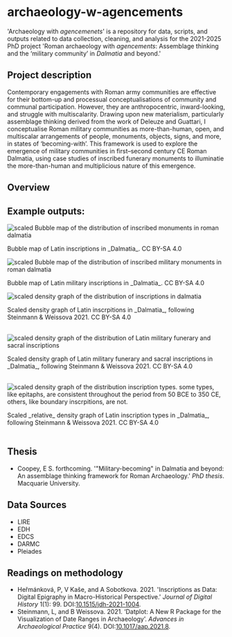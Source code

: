 # archaeology-w-agencements
'Archaeology with _agencemenets_' is a repository for data, scripts, and outputs related to data collection, cleaning, and analysis for the 2021-2025 PhD project 'Roman archaeology with _agencements_: Assemblage thinking and the ‘military community’ in _Dalmatia_ and beyond.'

## Project description
Contemporary engagements with Roman army communities are effective for their bottom-up and processual conceptualisations of community and communal participation. However, they are anthropocentric, inward-looking, and struggle with multiscalarity. Drawing upon new materialism, particularly assemblage thinking derived from the work of Deleuze and Guattari, I conceptualise Roman military communities as more-than-human, open, and multiscalar arrangements of people, monuments, objects, signs, and more, in states of ‘becoming-with’. This framework is used to explore the emergence of military communities in first–second century CE Roman Dalmatia, using case studies of inscribed funerary monuments to illuminatie the more-than-human and multiplicious nature of this emergence.

## Overview

## Example outputs:
![scaled Bubble map of the distribution of inscribed monuments in roman dalmatia](output_images/geographical_distribution/08.LIRE_Dalmatia_all_types_scatter.jpeg)
<figcaption> Bubble map of Latin inscriptions in _Dalmatia_. CC BY-SA 4.0</figcaption>
<p> <p/>

![scaled Bubble map of the distribution of inscribed military monuments in roman dalmatia](output_images/geographical_distribution/03.LIRE_all_types_corpus_scatter.jpeg)
<figcaption> Bubble map of Latin military inscriptions in _Dalmatia_. CC BY-SA 4.0</figcaption>
<p> <p/>

![scaled density graph of the distribution of inscriptions in dalmatia](output_images/chronological_distribution/16.LIRE_Dalmatia_all_types_stepsize_15.jpeg)
<figcaption> Scaled density graph of Latin inscrpitions in _Dalmatia_, following Steinmann & Weissova 2021. CC BY-SA 4.0</figcaption> 
<br />

![scaled density graph of the distribution of Latin military funerary and sacral inscriptions](output_images/chronological_distribution/13.LIRE_corpus_plot_stepsize_15.jpeg)
<figcaption> Scaled density graph of Latin military funerary and sacral inscriptions in _Dalmatia_, following Steinmann & Weissova 2021. CC BY-SA 4.0</figcaption> 
<br />

![scaled density graph of the distribution inscription types. some types, like epitaphs, are consistent throughout the period from 50 BCE to 350 CE, others, like boundary inscrpitions, are not.](output_images/chronological_distribution/26.LIRE_Dalmatia_types_all_types_stepsize_15.jpeg)
<figcaption> Scaled _relative_ density graph of Latin inscription types in _Dalmatia_, following Steinmann & Weissova 2021. CC BY-SA 4.0</figcaption> 
<br />

## Thesis
- Coopey, E S. forthcoming. '"Military-becoming" in Dalmatia and beyond: An assemblage thinking framework for Roman Archaeology.' _PhD thesis_. Macquarie University.

## Data Sources
- LIRE
- EDH
- EDCS
- DARMC
- Pleiades

## Readings on methodology
- Heřmánková, P, V Kaše, and A Sobotkova. 2021. 'Inscriptions as Data: Digital Epigraphy in Macro-Historical Perspective.' _Journal of Digital History_ 1(1): 99. DOI:[10.1515/jdh-2021-1004](https://doi.org/10.1515/jdh-2021-1004).
- Steinmann, L, and B Weissova. 2021. ‘Datplot: A New R Package for the Visualization of Date Ranges in Archaeology’. _Advances in Archaeological Practice_ 9(4). DOI:[10.1017/aap.2021.8](https://doi.org/10.1017/aap.2021.8).
